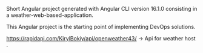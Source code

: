 Short Angular project generated with Angular CLI version 16.1.0 consisting in a weather-web-based-application. 

This Angular project is the starting point of implementing DevOps solutions.


https://rapidapi.com/KirylBokiy/api/openweather43/ -> Api for weather host .